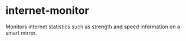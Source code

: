 # internet-monitor
Monitors internet statistics such as strength and speed information on a smart mirror.
